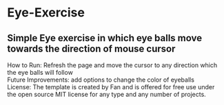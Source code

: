 # Eye-Exercise
## Simple Eye exercise in which eye balls move towards the direction of mouse cursor
How to Run: Refresh the page and move the cursor to any direction which the eye balls will follow </br>
Future Improvements: add options to change the color of eyeballs </br>
License: The template is created by Fan and is offered for free use under the open source MIT license for any type and any number of projects.

